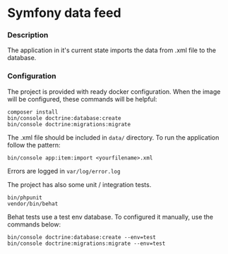 # Symfony data feed

### Description

The application in it's current state imports the data from .xml file to the database.

### Configuration

The project is provided with ready docker configuration.
When the image will be configured, these commands will be helpful: 

```
composer install
bin/console doctrine:database:create
bin/console doctrine:migrations:migrate
```

The .xml file should be included in `data/` directory. To run the application follow the pattern:
```
bin/console app:item:import <yourfilename>.xml 
```

Errors are logged in `var/log/error.log`

The project has also some unit / integration tests.

```
bin/phpunit
vendor/bin/behat
```

Behat tests use a test env database. To configured it manually, use the commands below:
```
bin/console doctrine:database:create --env=test
bin/console doctrine:migrations:migrate --env=test
```
